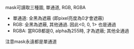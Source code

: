 mask可讀取三種圖, 單通道, RGB, RGBA
- 單通道: 全黑為遮蔽 (即pixel亮度為0才會遮蔽)
- RGB: 全黑為遮蔽, 其他通過. 因此<0, 0, 1> 也是通過
- RGBA: 當RGB都是0, alpha為255時, 才為遮蔽; 其他全通過

注意mask永遠都是單通道
